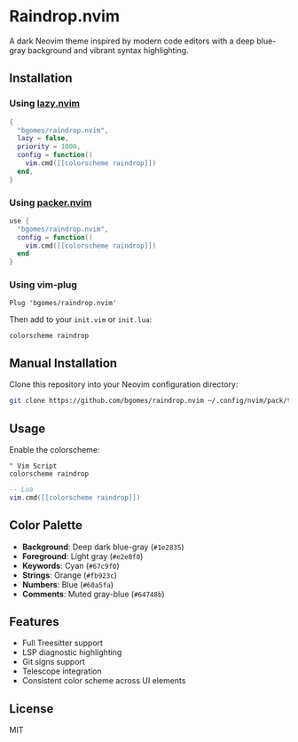 # Raindrop.nvim

A dark Neovim theme inspired by modern code editors with a deep blue-gray background and vibrant syntax highlighting.

## Installation

### Using [lazy.nvim](https://github.com/folke/lazy.nvim)

```lua
{
  "bgomes/raindrop.nvim",
  lazy = false,
  priority = 1000,
  config = function()
    vim.cmd([[colorscheme raindrop]])
  end,
}
```

### Using [packer.nvim](https://github.com/wbthomason/packer.nvim)

```lua
use {
  "bgomes/raindrop.nvim",
  config = function()
    vim.cmd([[colorscheme raindrop]])
  end
}
```

### Using vim-plug

```vim
Plug 'bgomes/raindrop.nvim'
```

Then add to your `init.vim` or `init.lua`:

```vim
colorscheme raindrop
```

## Manual Installation

Clone this repository into your Neovim configuration directory:

```bash
git clone https://github.com/bgomes/raindrop.nvim ~/.config/nvim/pack/themes/start/raindrop.nvim
```

## Usage

Enable the colorscheme:

```vim
" Vim Script
colorscheme raindrop
```

```lua
-- Lua
vim.cmd([[colorscheme raindrop]])
```

## Color Palette

- **Background**: Deep dark blue-gray (`#1e2835`)
- **Foreground**: Light gray (`#e2e8f0`)
- **Keywords**: Cyan (`#67c9f0`)
- **Strings**: Orange (`#fb923c`)
- **Numbers**: Blue (`#60a5fa`)
- **Comments**: Muted gray-blue (`#64748b`)

## Features

- Full Treesitter support
- LSP diagnostic highlighting
- Git signs support
- Telescope integration
- Consistent color scheme across UI elements

## License

MIT
